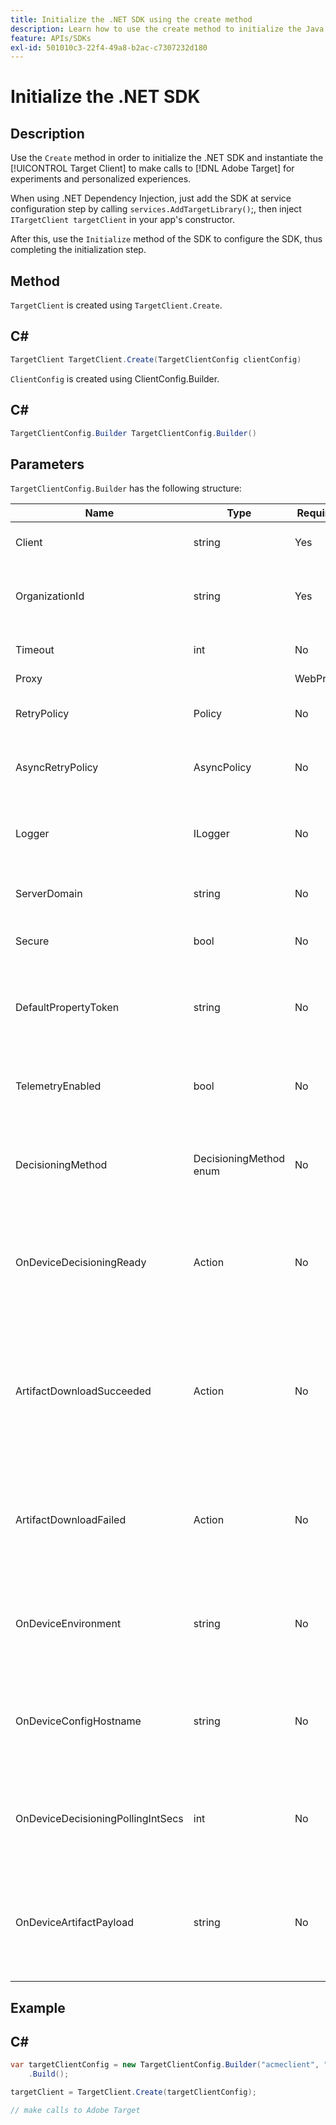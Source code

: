 ```yaml
---
title: Initialize the .NET SDK using the create method
description: Learn how to use the create method to initialize the Java SDK and instantiate the [!UICONTROL TargetClient] to make calls to [!DNL Adobe Target] for experiments and personalized experiences.
feature: APIs/SDKs
exl-id: 501010c3-22f4-49a8-b2ac-c7307232d180
---
```

# Initialize the .NET SDK

## Description

Use the `Create` method in order to initialize the .NET SDK and instantiate the [!UICONTROL Target Client] to make calls to [!DNL Adobe Target] for experiments and personalized experiences.

When using .NET Dependency Injection, just add the SDK at service configuration step by calling `services.AddTargetLibrary()`;, then inject `ITargetClient targetClient` in your app's constructor.

After this, use the `Initialize` method of the SDK to configure the SDK, thus completing the initialization step.

## Method

`TargetClient` is created using `TargetClient.Create`.

## C\#

```csharp {line-numbers="true"}
TargetClient TargetClient.Create(TargetClientConfig clientConfig)
```

`ClientConfig` is created using ClientConfig.Builder.

## C\#

```csharp {line-numbers="true"}
TargetClientConfig.Builder TargetClientConfig.Builder()
```

## Parameters

`TargetClientConfig.Builder` has the following structure:

|Name|Type|Required|Default|Description|
| --- | --- | --- | --- | --- |
|Client|string|Yes|None|[!UICONTROL Target Client Id]|
|OrganizationId|string|Yes|None|[!UICONTROL Experience Cloud Organization ID]|
|Timeout|int|No|10000|Timeout for all requests in milliseconds|
|Proxy||WebProxy|No|null|Proxy for all [!DNL Target] requests|
|RetryPolicy|Policy|No|null|Retry Policy for all [!DNL Target] requests|
|AsyncRetryPolicy|AsyncPolicy|No|null|Async Retry Policy for all [!DNL Target] requests|
|Logger|ILogger|No|null|Used for debug logging of [!DNL Target] requests and responses|
|ServerDomain|string|No|`client.tt.omtrdc.net`|Overrides default hostname|
|Secure|bool|No|true|Unset to enforce HTTP scheme|
|DefaultPropertyToken|string|No|null|Sets the default property token for every `getOffers` call|
|TelemetryEnabled|bool|No|true|Send telemetry data for improving SDK usage experience|
|DecisioningMethod|DecisioningMethod enum|No|ServerSide|Must be set to OnDevice or Hybrid to enable on-device decisioning|
|OnDeviceDecisioningReady|Action|No|null|Delegate for on-device decisioning Ready event (called once when on-device decisioning is ready)|
|ArtifactDownloadSucceeded|Action|No|null|Delegate for on-device decisioning artifact download success (called on each successful artifact download)|
|ArtifactDownloadFailed|Action|No|null|Delegate for on-device decisioning artifact download failure (called on each failed artifact download)|
|OnDeviceEnvironment|string|No|production|Can be used to specify a different on-device environment such as staging|
|OnDeviceConfigHostname|string|No|`assets.adobetarget.com`|Can be used to specify a different host to use to download the on-device decisioning artifact file|
|OnDeviceDecisioningPollingIntSecs|int|No|300 (5 min)|Number of seconds between fetches of the on-device decisioning artifact file|
|OnDeviceArtifactPayload|string|No|null|Provides on-device decisioning with a local artifact payload to allow immediate execution|

## Example

## C\#

```csharp {line-numbers="true"}
var targetClientConfig = new TargetClientConfig.Builder("acmeclient", "ABCDEF012345677890ABCDEF0@AdobeOrg")
    .Build();

targetClient = TargetClient.Create(targetClientConfig);

// make calls to Adobe Target
```
